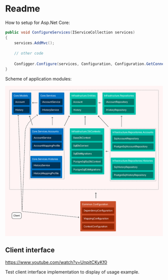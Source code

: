 # Readme

How to setup for Asp.Net Core:

```csharp
public void ConfigureServices(IServiceCollection services)
{
    services.AddMvc();
    
    // other code
    
    Configger.Configure(services, Configuration, Configuration.GetConnectionString("DefaultConnection"), DbConfigurationOptions.Sql);
}
```

Scheme of application modules:

![module scheme](./Images/Scheme.png)


## Client interface 
https://www.youtube.com/watch?v=UnpitCKyKf0

Test client interface implementation to display of usage example.
